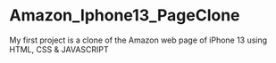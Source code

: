 # Amazon_Iphone13_PageClone
My first project is a clone of the Amazon web page of iPhone 13 using HTML, CSS & JAVASCRIPT
